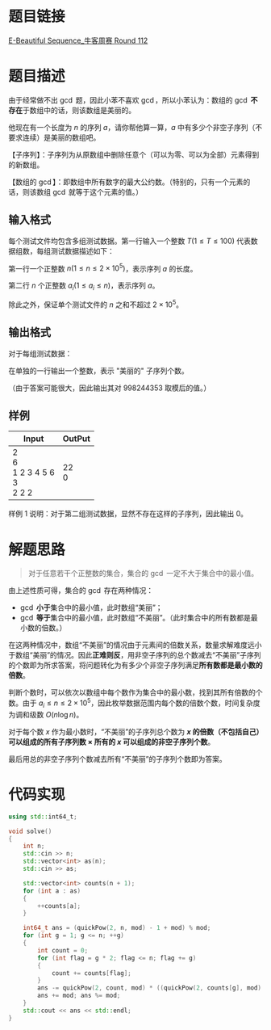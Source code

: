 # 题目链接

[E-Beautiful Sequence_牛客周赛 Round 112](https://ac.nowcoder.com/acm/contest/118247/E)

# 题目描述

由于经常做不出 $\gcd$ 题，因此小苯不喜欢 $\gcd$，所以小苯认为：数组的 $\gcd$ **不存在**于数组中的话，则该数组是美丽的。

他现在有一个长度为 $n$ 的序列 $a$，请你帮他算一算，$a$ 中有多少个非空子序列（不要求连续）是美丽的数组吧。

【子序列】：子序列为从原数组中删除任意个（可以为零、可以为全部）元素得到的新数组。

【数组的 $\gcd$】：即数组中所有数字的最大公约数。（特别的，只有一个元素的话，则该数组 $\gcd$ 就等于这个元素的值。）

## 输入格式

每个测试文件均包含多组测试数据。第一行输入一个整数 $T(1 \leq T \leq 100)$ 代表数据组数，每组测试数据描述如下：

第一行一个正整数 $n(1 \leq n \leq 2 \times 10 ^ 5)$，表示序列 $a$ 的长度。

第二行 $n$ 个正整数 $a_i(1 \leq a_i \leq n)$，表示序列 $a$。

除此之外，保证单个测试文件的 $n$ 之和不超过 $2 \times 10 ^ 5$。

## 输出格式

对于每组测试数据：

在单独的一行输出一个整数，表示 "美丽的" 子序列个数。

（由于答案可能很大，因此输出其对 $998244353$ 取模后的值。）

## 样例

| Input                                   | OutPut   |
| --------------------------------------- | -------- |
| 2<br/>6<br/>1 2 3 4 5 6<br/>3<br/>2 2 2 | 22<br/>0 |

样例 1 说明：对于第二组测试数据，显然不存在这样的子序列，因此输出 $0$。

# 解题思路

>   对于任意若干个正整数的集合，集合的 $\gcd$ 一定不大于集合中的最小值。

由上述性质可得，集合的 $\gcd$ 存在两种情况：

+   $\gcd$ **小于**集合中的最小值，此时数组“美丽”；
+   $\gcd$ **等于**集合中的最小值，此时数组“不美丽”。（此时集合中的所有数都是最小数的倍数。）

在这两种情况中，数组“不美丽”的情况由于元素间的倍数关系，数量求解难度远小于数组“美丽”的情况。因此**正难则反**，用非空子序列的总个数减去“不美丽”子序列的个数即为所求答案，将问题转化为有多少个非空子序列满足**所有数都是最小数的倍数**。

判断个数时，可以依次以数组中每个数作为集合中的最小数，找到其所有倍数的个数。由于 $a_i \leq n \leq 2 \times 10 ^ 5$，因此枚举数据范围内每个数的倍数个数，时间复杂度为调和级数 $O(n \log n)$。

对于每个数 $x$ 作为最小数时，“不美丽”的子序列总个数为 **$x$ 的倍数（不包括自己）可以组成的所有子序列数 $\times$ 所有的 $x$ 可以组成的非空子序列个数**。

最后用总的非空子序列个数减去所有“不美丽”的子序列个数即为答案。

# 代码实现

```c++
using std::int64_t;

void solve()
{
    int n;
    std::cin >> n;
    std::vector<int> as(n);
    std::cin >> as;

    std::vector<int> counts(n + 1);
    for (int a : as)
    {
        ++counts[a];
    }

    int64_t ans = (quickPow(2, n, mod) - 1 + mod) % mod;
    for (int g = 1; g <= n; ++g)
    {
        int count = 0;
        for (int flag = g * 2; flag <= n; flag += g)
        {
            count += counts[flag];
        }
        ans -= quickPow(2, count, mod) * ((quickPow(2, counts[g], mod) - 1 + mod) % mod) % mod;
        ans += mod; ans %= mod;
    }
    std::cout << ans << std::endl;
}
```

